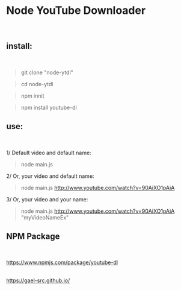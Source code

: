 # Node YouTube Downloader
</br>

## install:
</br>

> git clone "node-ytdl" </br>

> cd node-ytdl </br>

> npm innit </br>

> npm install youtube-dl </br>

## use:
</br>

1/ Default video and default name:
> node main.js </br>

2/ Or, your video and default name:
> node main.js http://www.youtube.com/watch?v=90AiXO1pAiA </br>

3/ Or, your video and your name:
> node main.js http://www.youtube.com/watch?v=90AiXO1pAiA "myVideoNameEx" </br>

## NPM Package
</br>

https://www.npmjs.com/package/youtube-dl
</br>
</br>

https://gael-src.github.io/
</br>
